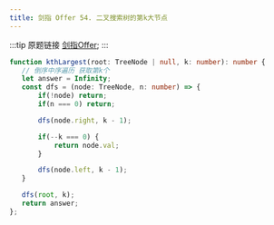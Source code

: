 ```yaml
---
title: 剑指 Offer 54. 二叉搜索树的第k大节点
---
```



:::tip 原题链接
[剑指Offer](https://leetcode-cn.com/problems/er-cha-sou-suo-shu-de-di-kda-jie-dian-lcof/);
:::

```typescript
function kthLargest(root: TreeNode | null, k: number): number {
   // 倒序中序遍历 获取第k个
   let answer = Infinity;
   const dfs = (node: TreeNode, n: number) => {
       if(!node) return;
       if(n === 0) return;

       dfs(node.right, k - 1);

       if(--k === 0) {
           return node.val;
       }

       dfs(node.left, k - 1);
   }

   dfs(root, k);
   return answer;
};
```
